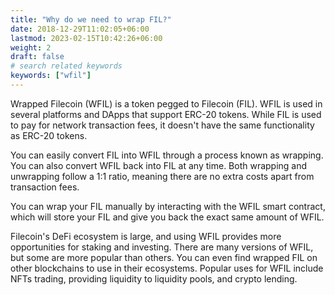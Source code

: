 ```yaml
---
title: "Why do we need to wrap FIL?"
date: 2018-12-29T11:02:05+06:00
lastmod: 2023-02-15T10:42:26+06:00
weight: 2
draft: false
# search related keywords
keywords: ["wfil"]
---
```


Wrapped Filecoin (WFIL) is a token pegged to Filecoin (FIL). WFIL is used in several platforms and DApps that support ERC-20 tokens. While FIL is used to pay for network transaction fees, it doesn't have the same functionality as ERC-20 tokens.

You can easily convert FIL into WFIL through a process known as wrapping. You can also convert WFIL back into FIL at any time. Both wrapping and unwrapping follow a 1:1 ratio, meaning there are no extra costs apart from transaction fees.

You can wrap your FIL manually by interacting with the WFIL smart contract, which will store your FIL and give you back the exact same amount of WFIL.

Filecoin's DeFi ecosystem is large, and using WFIL provides more opportunities for staking and investing. There are many versions of WFIL, but some are more popular than others. You can even find wrapped FIL on other blockchains to use in their ecosystems. Popular uses for WFIL include NFTs trading, providing liquidity to liquidity pools, and crypto lending.
